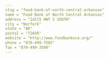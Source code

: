 ```yaml
---
slug = "food-bank-of-north-central-arkansas"
name = "Food Bank of North Central Arkansas"
address = "14215 HWY 5 SOUTH"
city = "Norfork"
state = "AR"
postal = "72658"
website = "http://www.foodbanknca.org/"
phone = "870-499-7565"
fax = "870-499-3500"
---
```

